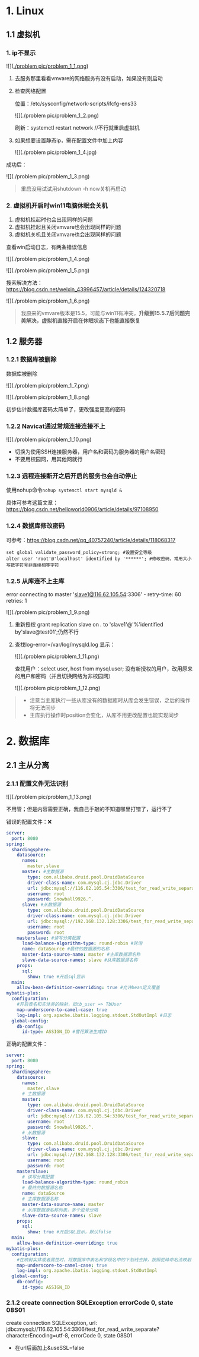 # 1. Linux

## 1.1 虚拟机

### 1. ip不显示

![]([./problem pic/problem_1_1.png](https://github.com/Fondfall/Java-project/blob/main/problem%20pic/problem_1_1.png))

1. 去服务那里看看vmvare的网络服务有没有启动，如果没有则启动

2. 检查网络配置

   位置：/etc/sysconfig/network-scripts/ifcfg-ens33

   ![](./problem pic/problem_1_2.png)

   刷新：systemctl restart network //不行就重启虚拟机

3. 如果想要设置静态ip，需在配置文件中加上内容

   ![](./problem pic/problem_1_4.jpg)

成功后：

![](./problem pic/problem_1_3.png)



> 重启没用试试用shutdown -h now关机再启动

### 2. 虚拟机开启时win11电脑休眠会关机

1. 虚拟机挂起时也会出现同样的问题
2. 虚拟机挂起且关闭vmvare也会出现同样的问题
3. 虚拟机关机且关闭vmvare也会出现同样的问题

查看win启动日志，有两条错误信息

![](./problem pic/problem_1_4.png)

![](./problem pic/problem_1_5.png)



搜索解决方法：https://blog.csdn.net/weixin_43996457/article/details/124320718

![](./problem pic/problem_1_6.png)



> 我原来的vmvare版本是15.5，可能与win11有冲突，**升级到15.5.7后问题完美解决，虚拟机直接开启在休眠状态下也能直接恢复**



## 1.2 服务器

### 1.2.1 数据库被删除

数据库被删除

![](./problem pic/problem_1_7.png)

![](./problem pic/problem_1_8.png)

初步估计数据库密码太简单了，更改强度更高的密码

### 1.2.2 Navicat通过常规连接连接不上

![](./problem pic/problem_1_10.png)

- 切换为使用SSH连接服务器，用户名和密码为服务器的用户名密码
- 不要用校园网，用其他网就行

### 1.2.3 远程连接断开之后开启的服务也会自动停止

使用nohup命令```nohup systemctl start mysqld &```

具体可参考这篇文章：https://blog.csdn.net/helloworld0906/article/details/97108950

### 1.2.4 数据库修改密码

可参考：https://blog.csdn.net/qq_40757240/article/details/118068317

```mysql
set global validate_password_policy=strong; #设置安全等级
alter user 'root'@'localhost' identified by '******'; #修改密码，常用大小写数字符号非连续相等字符
```

### 1.2.5 从库连不上主库

error connecting to master 'slave1@116.62.105.54:3306' - retry-time: 60  retries: 1

![](./problem pic/problem_1_9.png)

1. 重新授权 grant replication slave on *.* to 'slave1'@'%'identified by'slave@test01';仍然不行

2. 查找log-error=/var/log/mysqld.log 显示：

   ![](./problem pic/problem_1_11.png)

   查找用户：select user, host from mysql.user; 没有新授权的用户，改用原来的用户和密码（并且切换网络为非校园网）

   ![](./problem pic/problem_1_12.png)

> - 注意当主库执行一些从库没有的数据库时从库会发生错误，之后的操作将无法同步
> - 主库执行操作时position会变化，从库不用更改配置也能实现同步

   

  # 2. 数据库

## 2.1 主从分离

### 2.1.1 配置文件无法识别

![](./problem pic/problem_1_13.png)

不用管；但是内容需要正确，我自己手敲的不知道哪里打错了，运行不了

错误的配置文件：❌

```yaml
server:
  port: 8080
spring:
  shardingsphere:
    datasource:
      names:
        master,slave
      master: #主数据源
        type: com.alibaba.druid.pool.DruidDataSource
        driver-class-name: com.mysql.cj.jdbc.Driver
        url: jdbc:mysql://116.62.105.54:3306/test_for_read_write_separate?characterEncoding=utf-8&useSSL=false #&useUnicode=true&characterEncoding=UTF-8&useSSL=false
        username: root
        password: Snowball9926.^.
      slave: #从数据源
        type: com.alibaba.druid.pool.DruidDataSource
        driver-class-name: com.mysql.cj.jdbc.Driver
        url: jdbc:mysql://192.168.132.128:3306/test_for_read_write_separate?characterEncoding=utf-8&useSSL=false #&useUnicode=true&characterEncoding=UTF-8&useSSL=false
        username: root
        password: root
    masterslave: #读写分离配置
      load-balance-algorithm-type: round-robin #轮询
      name: dataSource #最终的数据源的名称
      master-data-source-name: master #主库数据源名称
      slave-data-source-names: slave #从库数据源名称
    props:
      sql:
        show: true #开启sql显示
  main:
    allow-bean-definition-overriding: true #允许bean定义覆盖
mybatis-plus:
  configuration:
    #开启表名和实体类的映射，如tb_user => TbUser
    map-underscore-to-camel-case: true
    log-impl: org.apache.ibatis.logging.stdout.StdOutImpl #日志
  global-config:
    db-config:
      id-type: ASSIGN_ID #雪花算法生成ID
```

正确的配置文件：

```yaml
server:
  port: 8080
spring:
  shardingsphere:
    datasource:
      names:
        master,slave
      # 主数据源
      master:
        type: com.alibaba.druid.pool.DruidDataSource
        driver-class-name: com.mysql.cj.jdbc.Driver
        url: jdbc:mysql://116.62.105.54:3306/test_for_read_write_separate?characterEncoding=utf-8&useSSL=false
        username: root
        password: Snowball9926.^.
      # 从数据源
      slave:
        type: com.alibaba.druid.pool.DruidDataSource
        driver-class-name: com.mysql.cj.jdbc.Driver
        url: jdbc:mysql://192.168.132.128:3306/test_for_read_write_separate?characterEncoding=utf-8&useSSL=false
        username: root
        password: root
    masterslave:
      # 读写分离配置
      load-balance-algorithm-type: round_robin
      # 最终的数据源名称
      name: dataSource
      # 主库数据源名称
      master-data-source-name: master
      # 从库数据源名称列表，多个逗号分隔
      slave-data-source-names: slave
    props:
      sql:
        show: true #开启SQL显示，默认false
  main:
    allow-bean-definition-overriding: true
mybatis-plus:
  configuration:
    #在映射实体或者属性时，将数据库中表名和字段名中的下划线去掉，按照驼峰命名法映射
    map-underscore-to-camel-case: true
    log-impl: org.apache.ibatis.logging.stdout.StdOutImpl
  global-config:
    db-config:
      id-type: ASSIGN_ID
```



### 2.1.2 create connection SQLException  errorCode 0, state 08S01

create connection SQLException, url: jdbc:mysql://116.62.105.54:3306/test_for_read_write_separate?characterEncoding=utf-8, errorCode 0, state 08S01

- 在url后面加上&useSSL=false

